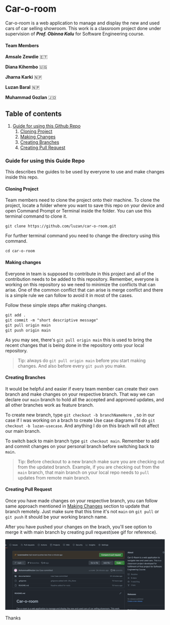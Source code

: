 # Car-o-room

Car-o-room is a web application to manage and display the new and used cars of car selling showroom. This work is a classroom project done under supervision of ***Prof. Obinna Kalu*** for Software Engineering course.

#### Team Members

**Amsale Zewdie** :ethiopia:

**Diana Kihembo** :uganda:

**Jharna Karki** :nepal:

**Luzan Baral** :nepal:

**Muhammad Gozlan** :jordan:

## Table of contents
1. [Guide for using this Github Repo](#gitrepo)
   1. [Cloning Project](#clone)
   2. [Making Changes](#changes)
   3. [Creating Branches](#branches)
   4. [Creating Pull Request](#pullrequest)

### Guide for using this Guide Repo <a name="gitrepo"></a>

This describes the guides to be used by everyone to use and make changes inside this repo.

#### Cloning Project <a name="clone"></a>

Team members need to clone the project onto their machine. To clone the project, locate a folder where you want to save this repo on your device and open Command Prompt or Terminal inside the folder. You can use this terminal command to clone it.

```shell
git clone https://github.com/luzan/car-o-room.git
```

For further terminal command you need to change the directory using this command.

```shell
cd car-o-room
```

#### Making changes <a name="changes"></a>

Everyone in team is supposed to contribute in this project and all of the contribution needs to be added to this repository. Remember, everyone is working on this repository so we need to minimize the conflicts that can arise. One of the common conflict that can arise is merge conflict and there is a simple rule we can follow to avoid it in most of the cases. 

Follow these simple steps after making changes.

```shell
git add .
git commit -m "short descriptive message"
git pull origin main
git push origin main
```

As you may see, there's `git pull origin main` this is used to bring the recent changes that is being done in the repository onto your local repository. 

> Tip: always do `git pull origin main` before you start making changes. And also before every `git push` you make.

#### Creating Branches  <a name="branches"></a>

It would be helpful and easier if every team member can create their own branch and make changes on your respective branch. That way we can declare our `main` branch to hold all the accepted and approved updates, and all other branches work as feature branch.

To create new branch, type `git checkout -b branchNameHere `, so in our case if I was working on a brach to create Use case diagrams I'd do `git checkout -b luzan-usecase`. And anything I do on this brach will not affect our main branch.

To switch back to main branch type `git checkout main`. Remember to add and commit changes on your personal branch before switching back to `main`.

> Tip: Before checkout to a new branch make sure you are checking out from the updated branch. Example, if you are checking out from the `main` branch, that main branch on your local repo needs to `pull` updates from remote main branch.

#### Creating Pull Request  <a name="pullrequest"></a>

Once you have made changes on your respective branch, you can follow same approach mentioned in [Making Changes](#changes) section to update that branch remotely. Just make sure that this time it's not `main` on `git pull` or `git push` it should be your working branch name.

After you have pushed your changes on the brach, you'll see option to merge it with main branch by creating pull request(see gif for reference). 

![Pull request gif](/documentation/git-docs/pullrequest.gif)

Thanks
